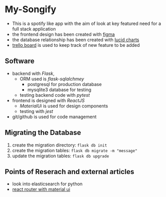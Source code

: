 # My-Songify

- This is a spotify like app with the aim of look at key featured need for a full stack application
- the frontend design has been created with [figma](https://www.figma.com/file/vF4gHRFNkWgm7omPB28KiC/my-songify?node-id=0%3A1)
- the database relationship has been created with [lucid charts](https://www.lucidchart.com/documents/edit/69a13cda-0404-4bc9-97b4-cb54c51648e4/0_0?beaconFlowId=A7414A00E528135C#?folder_id=home&browser=icon)
- [trello board](https://trello.com/b/2fcmBsSB/my-songify) is used to keep track of new feature to be added

## Software

- backend with _Flask_,
  - ORM used is _flask-sqlalchmey_
    - postgresql for production database
    - mysqlite3 database for testing 
  - testing backend code with _pytest_
- frontend is designed with _ReactJS_
  - _MaterialUi_ is used for design components
  - testing with _jest_
- git/github is used for code management

## Migrating the Database

1. create the migration directory: `flask db init`
2. create the migration tables: `flask db migrate -m "message"`
3. update the migration tables: `flask db upgrade`


## Points of Reserach and external articles

- look into elasticsearch for python
- [react router with material ui](https://medium.com/@unionproject88/react-material-ui-drawer-with-routes-8e27c91b6119)

